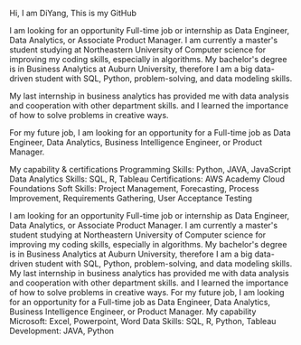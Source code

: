 Hi, I am DiYang, This is my GitHub

I am looking for an opportunity Full-time job or internship as Data Engineer, Data Analytics, or Associate Product Manager. I am currently a master's student studying at Northeastern University of Computer science for improving my coding skills, especially in algorithms. My bachelor's degree is in Business Analytics at Auburn University, therefore I am a big data-driven student with SQL, Python, problem-solving, and data modeling skills.

My last internship in business analytics has provided me with data analysis and cooperation with other department skills. and I learned the importance of how to solve problems in creative ways. 

For my future job, I am looking for an opportunity for a Full-time job as Data Engineer, Data Analytics, Business Intelligence Engineer, or Product Manager. 

My capability & certifications
Programming Skills: Python, JAVA, JavaScript
Data Analytics Skills: SQL, R, Tableau
Certifications: AWS Academy Cloud Foundations
Soft Skills: Project Management, Forecasting, Process Improvement, Requirements Gathering, User Acceptance Testing
 
 I am looking for an opportunity Full-time job or internship as Data Engineer, Data Analytics, or Associate Product Manager. I am currently a master's student studying at Northeastern University of Computer science for improving my coding skills, especially in algorithms. My bachelor's degree is in Business Analytics at Auburn University, therefore I am a big data-driven student with SQL, Python, problem-solving, and data modeling skills. My last internship in business analytics has provided me with data analysis and cooperation with other department skills. and I learned the importance of how to solve problems in creative ways. For my future job, I am looking for an opportunity for a Full-time job as Data Engineer, Data Analytics, Business Intelligence Engineer, or Product Manager. My capability Microsoft: Excel, Powerpoint, Word Data Skills: SQL, R, Python, Tableau Development: JAVA, Python

